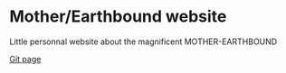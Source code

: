 # Mother/Earthbound website
Little personnal website about the magnificent MOTHER-EARTHBOUND

[Git page](https://socalloff.github.io/mother-earthbound-site/)